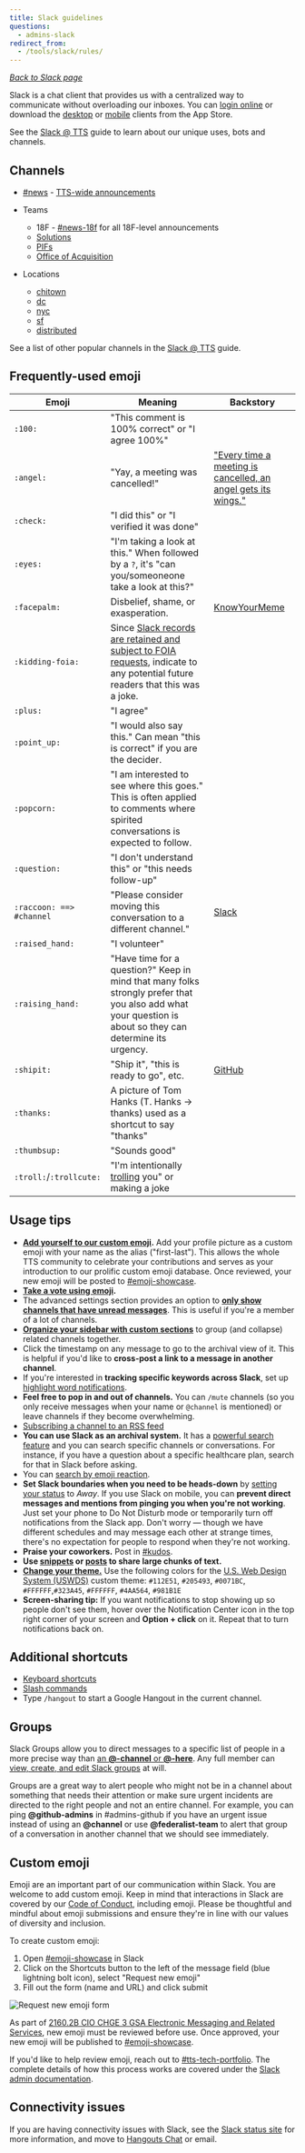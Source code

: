 ```yaml
---
title: Slack guidelines
questions:
  - admins-slack
redirect_from:
  - /tools/slack/rules/
---
```


_[Back to Slack page](../)_

Slack is a chat client that provides us with a centralized way to communicate without overloading our inboxes. You can [login online](https://gsa-tts.slack.com/) or download the [desktop](https://itunes.apple.com/us/app/slack/id803453959?mt=12) or [mobile](https://itunes.apple.com/us/app/slack-team-communication/id618783545?mt=8) clients from the App Store.

See the [Slack @ TTS](https://docs.google.com/document/d/1Hm42cg61S7FPhaLrRIJxl-LXQCcwGvJTKX_wG0Jz4aU/edit#heading=h.ho6etfp5g3pp) guide to learn about our unique uses, bots and channels.

## Channels

- [\#news](https://gsa-tts.slack.com/messages/news/) - [TTS-wide announcements]({{site.baseurl}}/office-of-operations/outreach/#how-to-make-tts-wide-announcements)
- Teams

  - 18F - [\#news-18f](https://gsa-tts.slack.com/messages/news-18f/) for all 18F-level announcements
  - [Solutions](https://gsa-tts.slack.com/messages/solutions/)
  - [PIFs](https://gsa-tts.slack.com/messages/pifs/)
  - [Office of Acquisition](https://gsa-tts.slack.com/messages/tts-oa/)

- Locations

  - [chitown](https://gsa-tts.slack.com/messages/chitown/)
  - [dc](https://gsa-tts.slack.com/messages/dc/)
  - [nyc](https://gsa-tts.slack.com/messages/nyc/)
  - [sf](https://gsa-tts.slack.com/messages/sf/)
  - [distributed](https://gsa-tts.slack.com/messages/distributed/)

See a list of other popular channels in the [Slack @ TTS](https://docs.google.com/document/d/1Hm42cg61S7FPhaLrRIJxl-LXQCcwGvJTKX_wG0Jz4aU/edit#heading=h.b0dsxkh3r8wi) guide.

## Frequently-used emoji

| Emoji                    | Meaning                                                                                                                                                   | Backstory                                                                                                                                                                 |
| ------------------------ | --------------------------------------------------------------------------------------------------------------------------------------------------------- | ------------------------------------------------------------------------------------------------------------------------------------------------------------------------- |
| `:100:`                  | "This comment is 100% correct" or "I agree 100%"                                                                                                          |                                                                                                                                                                           |
| `:angel:`                | "Yay, a meeting was cancelled!"                                                                                                                           | ["Every time a meeting is cancelled, an angel gets its wings."](https://gsa-tts.slack.com/archives/C025AQGBJ/p1561997550303000?thread_ts=1561995346.301100&cid=C025AQGBJ) |
| `:check:`                | "I did this" or "I verified it was done"                                                                                                                  |                                                                                                                                                                           |
| `:eyes:`                 | "I'm taking a look at this." When followed by a `?`, it's "can you/someoneone take a look at this?"                                                       |                                                                                                                                                                           |
| `:facepalm:`             | Disbelief, shame, or exasperation.                                                                                                                        | [KnowYourMeme](https://knowyourmeme.com/memes/facepalm)                                                                                                                   |
| `:kidding-foia:`         | Since [Slack records are retained and subject to FOIA requests](../records/), indicate to any potential future readers that this was a joke.              |                                                                                                                                                                           |
| `:plus:`                 | "I agree"                                                                                                                                                 |                                                                                                                                                                           |
| `:point_up:`             | "I would also say this." Can mean "this is correct" if you are the decider.                                                                               |                                                                                                                                                                           |
| `:popcorn:`              | "I am interested to see where this goes." This is often applied to comments where spirited conversations is expected to follow.                           |                                                                                                                                                                           |
| `:question:`             | "I don't understand this" or "this needs follow-up"                                                                                                       |                                                                                                                                                                           |
| `:raccoon: ==> #channel` | "Please consider moving this conversation to a different channel."                                                                                        | [Slack](https://www.slate.com/articles/technology/users/2015/04/slack_and_the_office_chat_several_people_are_typing_who_s_working.html)                                   |
| `:raised_hand:`          | "I volunteer"                                                                                                                                             |                                                                                                                                                                           |
| `:raising_hand:`         | "Have time for a question?" Keep in mind that many folks strongly prefer that you also add what your question is about so they can determine its urgency. |                                                                                                                                                                           |
| `:shipit:`               | "Ship it", "this is ready to go", etc.                                                                                                                    | [GitHub](https://www.quora.com/On-GitHub-what-is-the-significance-of-the-Ship-It-squirrel)                                                                                |
| `:thanks:`               | A picture of Tom Hanks (T. Hanks -> thanks) used as a shortcut to say "thanks"                                                                            |                                                                                                                                                                           |
| `:thumbsup:`             | "Sounds good"                                                                                                                                             |                                                                                                                                                                           |
| `:troll:`/`:trollcute:`  | "I'm intentionally [trolling](https://en.wikipedia.org/wiki/Internet_troll) you" or making a joke                                                         |                                                                                                                                                                           |

## Usage tips

- **[Add yourself to our custom emoji](#custom-emoji).** Add your profile picture as a custom emoji with your name as the alias ("first-last"). This allows the whole TTS community to celebrate your contributions and serves as your introduction to our prolific custom emoji database. Once reviewed, your new emoji will be posted to [\#emoji-showcase](https://gsa-tts.slack.com/messages/C0X2T36AY).
- **[Take a vote using emoji](https://slack.com/help/articles/229002507-Create-a-poll-in-Slack#use-emoji-reactions).**
- The advanced settings section provides an option to **[only show channels that have unread messages](https://slack.com/help/articles/212596808-Manage-your-sidebar-preferences#manage-your-sidebar-items)**. This is useful if you're a member of a lot of channels.
- **[Organize your sidebar with custom sections](https://slack.com/help/articles/360043207674-Organize-your-sidebar-with-custom-sections)** to group (and collapse) related channels together.
- Click the timestamp on any message to go to the archival view of it. This is helpful if you'd like to **cross-post a link to a message in another channel**.
- If you're interested in **tracking specific keywords across Slack**, set up [highlight word notifications](https://get.slack.help/hc/en-us/articles/201398467-Highlight-word-notifications).
- **Feel free to pop in and out of channels.** You can `/mute` channels (so you only receive messages when your name or `@channel` is mentioned) or leave channels if they become overwhelming.
- [Subscribing a channel to an RSS feed](https://slack.com/help/articles/218688467-Add-RSS-feeds-to-Slack#step-3u58-add-more-feeds)
- **You can use Slack as an archival system.** It has a [powerful search feature](https://get.slack.help/hc/en-us/articles/202528808-Searching-in-Slack) and you can search specific channels or conversations. For instance, if you have a question about a specific healthcare plan, search for that in Slack before asking.
- You can [search by emoji reaction](https://slack.com/help/articles/202528808-Search-in-Slack#add-search-modifiers).
- **Set Slack boundaries when you need to be heads-down** by [setting your status](https://get.slack.help/hc/en-us/articles/201864558-Setting-your-Slack-status) to _Away_. If you use Slack on mobile, you can **prevent direct messages and mentions from pinging you when you're not working**. Just set your phone to Do Not Disturb mode or temporarily turn off notifications from the Slack app. Don't worry — though we have different schedules and may message each other at strange times, there's no expectation for people to respond when they're not working.
- **Praise your coworkers.** Post in [\#kudos](https://gsa-tts.slack.com/archives/kudos).
- **Use [snippets](https://slack.com/help/articles/204145658-Create-a-snippet) or [posts](https://slack.com/help/articles/203950418-Use-posts-in-Slack) to share large chunks of text.**
- **[Change your theme.](https://slack.com/help/articles/205166337-Change-your-Slack-theme)** Use the following colors for the [U.S. Web Design System (USWDS)](https://designsystem.digital.gov/) custom theme: `#112E51`, `#205493`, `#0071BC`, `#FFFFFF`,`#323A45`, `#FFFFFF`, `#4AA564`, `#981B1E`
- **Screen-sharing tip:** If you want notifications to stop showing up so people don't see them, hover over the Notification Center icon in the top right corner of your screen and **Option + click** on it. Repeat that to turn notifications back on.

## Additional shortcuts

- [Keyboard shortcuts](https://slack.com/help/articles/201374536-Slack-keyboard-shortcuts)
- [Slash commands](https://slack.com/help/articles/201259356-Use-built-in-slash-commands)
- Type `/hangout` to start a Google Hangout in the current channel.

## Groups

Slack Groups allow you to direct messages to a specific list of people in a more precise way than [an **@-channel** or **@-here**]({{site.baseurl}}/tools/slack/getting-started/#channel-and-here). Any full member can [view, create, and edit Slack groups](https://get.slack.help/hc/en-us/articles/212906697-User-Groups) at will.

Groups are a great way to alert people who might not be in a channel about something that needs their attention or make sure urgent incidents are directed to the right people and not an entire channel. For example, you can ping **@github-admins** in #admins-github if you have an urgent issue instead of using an **@channel** or use **@federalist-team** to alert that group of a conversation in another channel that we should see immediately.

## Custom emoji

Emoji are an important part of our communication within Slack. You are welcome
to add custom emoji. Keep in mind that interactions in Slack are covered by our
[Code of Conduct]({{site.baseurl}}/about-us/code-of-conduct/),
including emoji. Please be thoughtful and mindful about emoji submissions
and ensure they're in line with our values of diversity and inclusion.

To create custom emoji:

1. Open [\#emoji-showcase](https://gsa-tts.slack.com/archives/C0X2T36AY) in Slack
2. Click on the Shortcuts button to the left of the message field (blue lightning bolt icon), select "Request new emoji"
3. Fill out the form (name and URL) and click submit

![Request new emoji form]({{site.baseurl}}/images/slack-and-social-media/request-new-emoji-form.png)

As part of [2160.2B CIO CHGE 3 GSA Electronic Messaging and Related
Services](https://www.gsa.gov/directive/gsa-electronic-messaging-and-related-services-),
new emoji must be reviewed before use. Once approved, your new emoji will be
published to [\#emoji-showcase](https://gsa-tts.slack.com/archives/C0X2T36AY).

If you'd like to help review emoji, reach out to
[\#tts-tech-portfolio](https://gsa-tts.slack.com/archives/CNW3GL70S). The
complete details of how this process works are covered under the [Slack admin
documentation]({{site.baseurl}}/tools/slack/user-management/#custom-emoji).

## Connectivity issues

If you are having connectivity issues with Slack, see the [Slack status site](https://status.slack.com/) for more information, and move to [Hangouts Chat](https://support.google.com/a/users/answer/9300511?hl=en) or email.
